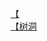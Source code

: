[【](http://tieba.baidu.com/p/4332257689?see_lz=1&pn=)   
[【树洞](http://tieba.baidu.com/p/4331525916?see_lz=1&pn=)   
